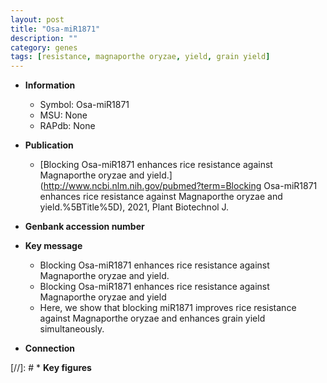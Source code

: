 ```yaml
---
layout: post
title: "Osa-miR1871"
description: ""
category: genes
tags: [resistance, magnaporthe oryzae, yield, grain yield]
---
```


* **Information**  
    + Symbol: Osa-miR1871  
    + MSU: None  
    + RAPdb: None  

* **Publication**  
    + [Blocking Osa-miR1871 enhances rice resistance against Magnaporthe oryzae and yield.](http://www.ncbi.nlm.nih.gov/pubmed?term=Blocking Osa-miR1871 enhances rice resistance against Magnaporthe oryzae and yield.%5BTitle%5D), 2021, Plant Biotechnol J.

* **Genbank accession number**  

* **Key message**  
    + Blocking Osa-miR1871 enhances rice resistance against Magnaporthe oryzae and yield.
    + Blocking Osa-miR1871 enhances rice resistance against Magnaporthe oryzae and yield
    + Here, we show that blocking miR1871 improves rice resistance against Magnaporthe oryzae and enhances grain yield simultaneously.

* **Connection**  

[//]: # * **Key figures**  


